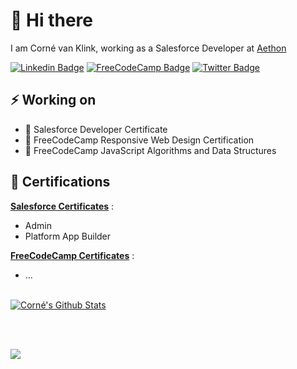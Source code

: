 

# 👋 Hi there 

I am Corné van Klink, working as a Salesforce Developer at [Aethon](https://www.aethon.nl/)

[![Linkedin Badge](https://img.shields.io/badge/-cornevanklink-blue?style=flat-round&logo=Linkedin&logoColor=white&link=https://www.linkedin.com/in/cornevanklink/)](https://www.linkedin.com/in/cornevanklink/)
[![FreeCodeCamp Badge](https://img.shields.io/badge/-cornevanklink-black?style=flat-round&logo=freecodecamp&logoColor=white&link=https://www.freecodecamp.org/cornevanklink/)](https://www.freecodecamp.org/cornevanklink)
[![Twitter Badge](https://img.shields.io/badge/-cvklink-white?style=flat-round&logo=Twitter&logoColor=blue&link=https://twitter.com/cvklink/)](https://twitter.com/cvklink)
<br>

## ⚡ Working on

- 🌱 Salesforce Developer Certificate
- 🌱 FreeCodeCamp Responsive Web Design Certification
- 🌱 FreeCodeCamp JavaScript Algorithms and Data Structures

## 📃 Certifications

 **[Salesforce Certificates](https://trailblazer.me/id/cornevanklink)** :
-  Admin
-  Platform App Builder

**[FreeCodeCamp Certificates](https://www.freecodecamp.org/cornevanklink)** :
- ...

<br>

<a href="https://github.com/cornevanklink">
<img align="center" alt="Corné's Github Stats" src="https://github-readme-stats.codestackr.vercel.app/api?username=cornevanklink&show_icons=true&hide_border=true&count_private=true&include_all_commits=true&theme=radical" /></a>

<br><br>

<a href="https://github.com/cornevanklink">
  <img align="center" src="https://github-readme-stats.anuraghazra1.vercel.app/api/top-langs/?username=cornevanklink&layout=compact&theme=radical" />
</a>